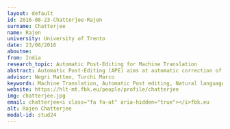 ```yaml
---
layout: default 
id: 2016-08-23-Chatterjee-Rajen
surname: Chatterjee
name: Rajen
university: University of Trento
date: 23/08/2016
aboutme: 
from: India
research_topic: Automatic Post-Editing for Machine Translation
abstract: Automatic Post-Editing (APE) aims at automatic correction of machine translation (MT) errors, as it is one of the major challenges posed by the evolution of translation industry. The goal is to advance the state-of-the-art in APE and set the conditions for fair, informative and comparable evaluations (with APE-specific metrics and shared reusable benchmarks). Particular emphasis will be placed on creating flexible systems, which are portable across language pairs and domains, and are capable to model and customize to users' style and needs
advisor: Negri Matteo, Turchi Marco
keywords: Machine Translation, Automatic Post editing, Natural language Processing, Human Language Technology, Machine Learning
website: https://hlt-mt.fbk.eu/people/profile/chatterjee
img: chatterjee.jpg
email: chatterjee<i class="fa fa-at" aria-hidden="true"></i>fbk.eu
alt: Rajen Chatterjee
modal-id: stud24
---
```

